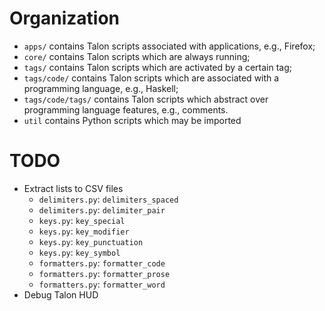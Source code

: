 # Organization

- `apps/` contains Talon scripts associated with applications, e.g., Firefox;
- `core/` contains Talon scripts which are always running;
- `tags/` contains Talon scripts which are activated by a certain tag;
- `tags/code/` contains Talon scripts which are associated with a programming language, e.g., Haskell;
- `tags/code/tags/` contains Talon scripts which abstract over programming language features, e.g., comments.
- `util` contains Python scripts which may be imported

# TODO

+ Extract lists to CSV files
  - `delimiters.py`: `delimiters_spaced`
  - `delimiters.py`: `delimiter_pair`
  - `keys.py`: `key_special`
  - `keys.py`: `key_modifier`
  - `keys.py`: `key_punctuation`
  - `keys.py`: `key_symbol`
  - `formatters.py`: `formatter_code`
  - `formatters.py`: `formatter_prose`
  - `formatters.py`: `formatter_word`
+ Debug Talon HUD